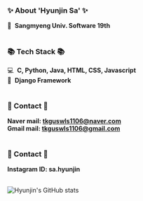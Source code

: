   ### ✨ About 'Hyunjin Sa' ✨
  :european_post_office:&nbsp;&nbsp;<strong>Sangmyeng Univ. Software 19th</strong> <br>
  <br>

  ### 📚 Tech Stack 📚
  💻&nbsp;&nbsp;<strong>C, Python, Java, HTML, CSS, Javascript</strong> <br>
  :wrench:&nbsp;&nbsp;<strong>Django Framework</strong> <br>
  <br>
  
  ### 📧 Contact 📧
  <strong>Naver mail: tkguswls1106@naver.com</strong> <br>
  <strong>Gmail mail: tkguswls1106@gmail.com</strong> <br>
  <br>
    
  ### 💌 Contact 💌
  <strong>Instagram ID: sa.hyunjin</strong> <br>
  <br>

  ![Hyunjin's GitHub stats](https://github-readme-stats.vercel.app/api?username=tkguswls1106&show_icons=true&theme=gotham)
